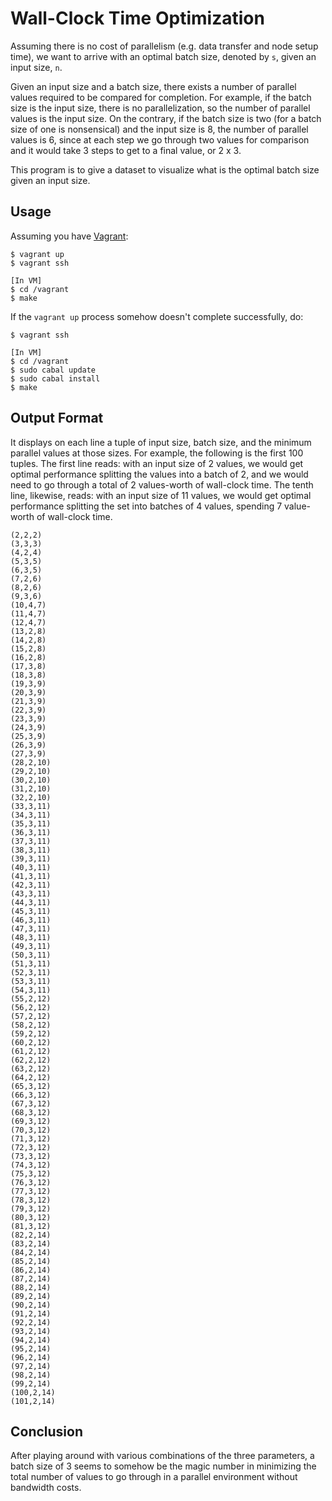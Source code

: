 # Wall-Clock Time Optimization

Assuming there is no cost of parallelism (e.g. data transfer and node setup
time), we want to arrive with an optimal batch size, denoted by `s`, given an
input size, `n`.

Given an input size and a batch size, there exists a number of parallel values
required to be compared for completion. For example, if the batch size is the
input size, there is no parallelization, so the number of parallel values is
the input size. On the contrary, if the batch size is two (for a batch size of
one is nonsensical) and the input size is 8, the number of parallel values is
6, since at each step we go through two values for comparison and it would take
3 steps to get to a final value, or 2 x 3.

This program is to give a dataset to visualize what is the optimal batch size
given an input size.

## Usage

Assuming you have [Vagrant](https://www.vagrantup.com/):

```
$ vagrant up
$ vagrant ssh

[In VM]
$ cd /vagrant
$ make
```

If the `vagrant up` process somehow doesn't complete successfully, do:

```
$ vagrant ssh

[In VM]
$ cd /vagrant
$ sudo cabal update
$ sudo cabal install
$ make
```

## Output Format

It displays on each line a tuple of input size, batch size, and the minimum
parallel values at those sizes. For example, the following is the first 100
tuples. The first line reads: with an input size of 2 values, we would get
optimal performance splitting the values into a batch of 2, and we would need
to go through a total of 2 values-worth of wall-clock time. The tenth line,
likewise, reads: with an input size of 11 values, we would get optimal
performance splitting the set into batches of 4 values, spending 7 value-worth
of wall-clock time.

```
(2,2,2)
(3,3,3)
(4,2,4)
(5,3,5)
(6,3,5)
(7,2,6)
(8,2,6)
(9,3,6)
(10,4,7)
(11,4,7)
(12,4,7)
(13,2,8)
(14,2,8)
(15,2,8)
(16,2,8)
(17,3,8)
(18,3,8)
(19,3,9)
(20,3,9)
(21,3,9)
(22,3,9)
(23,3,9)
(24,3,9)
(25,3,9)
(26,3,9)
(27,3,9)
(28,2,10)
(29,2,10)
(30,2,10)
(31,2,10)
(32,2,10)
(33,3,11)
(34,3,11)
(35,3,11)
(36,3,11)
(37,3,11)
(38,3,11)
(39,3,11)
(40,3,11)
(41,3,11)
(42,3,11)
(43,3,11)
(44,3,11)
(45,3,11)
(46,3,11)
(47,3,11)
(48,3,11)
(49,3,11)
(50,3,11)
(51,3,11)
(52,3,11)
(53,3,11)
(54,3,11)
(55,2,12)
(56,2,12)
(57,2,12)
(58,2,12)
(59,2,12)
(60,2,12)
(61,2,12)
(62,2,12)
(63,2,12)
(64,2,12)
(65,3,12)
(66,3,12)
(67,3,12)
(68,3,12)
(69,3,12)
(70,3,12)
(71,3,12)
(72,3,12)
(73,3,12)
(74,3,12)
(75,3,12)
(76,3,12)
(77,3,12)
(78,3,12)
(79,3,12)
(80,3,12)
(81,3,12)
(82,2,14)
(83,2,14)
(84,2,14)
(85,2,14)
(86,2,14)
(87,2,14)
(88,2,14)
(89,2,14)
(90,2,14)
(91,2,14)
(92,2,14)
(93,2,14)
(94,2,14)
(95,2,14)
(96,2,14)
(97,2,14)
(98,2,14)
(99,2,14)
(100,2,14)
(101,2,14)
```

## Conclusion

After playing around with various combinations of the three parameters, a batch
size of 3 seems to somehow be the magic number in minimizing the total number
of values to go through in a parallel environment without bandwidth costs.
